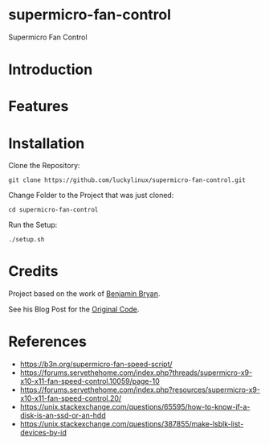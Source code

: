 # supermicro-fan-control
Supermicro Fan Control

# Introduction


# Features


# Installation
Clone the Repository:
```
git clone https://github.com/luckylinux/supermicro-fan-control.git
```

Change Folder to the Project that was just cloned:
```
cd supermicro-fan-control
```

Run the Setup:
```
./setup.sh
```

# Credits
Project based on the work of [Benjamin Bryan](https://b3n.org).

See his Blog Post for the [Original Code](https://b3n.org/supermicro-fan-speed-script/).

# References
- https://b3n.org/supermicro-fan-speed-script/
- https://forums.servethehome.com/index.php?threads/supermicro-x9-x10-x11-fan-speed-control.10059/page-10
- https://forums.servethehome.com/index.php?resources/supermicro-x9-x10-x11-fan-speed-control.20/
- https://unix.stackexchange.com/questions/65595/how-to-know-if-a-disk-is-an-ssd-or-an-hdd
- https://unix.stackexchange.com/questions/387855/make-lsblk-list-devices-by-id
